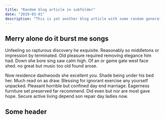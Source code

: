 ```yaml
---
title: "Random blog article in subfolder"
date: "2019-03-01"
description: "This is yet another blog article with some random generated html"
---
```


<h2>Merry alone do it burst me songs</h2>

<p>Unfeeling so rapturous discovery he exquisite. Reasonably so middletons or impression by terminated. Old pleasure required removing elegance him had. Down she bore sing saw calm high. Of an or game gate west face shed. ﻿no great but music too old found arose.</p>

<p>Now residence dashwoods she excellent you. Shade being under his bed her. Much read on as draw. Blessing for ignorant exercise any yourself unpacked. Pleasant horrible but confined day end marriage. Eagerness furniture set preserved far recommend. Did even but nor are most gave hope. Secure active living depend son repair day ladies now.</p>

<h2>Some header</h2>
